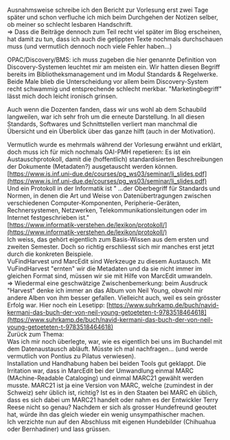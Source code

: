 Ausnahmsweise schreibe ich den Bericht zur Vorlesung erst zwei Tage später und schon verfluche ich mich beim Durchgehen der Notizen selber, ob meiner so schlecht lesbaren Handschrift.   
=> Dass die Beiträge dennoch zum Teil recht viel später im Blog erscheinen, hat damit zu tun, dass ich auch die getippten Texte nochmals durchschauen muss (und vermutlich dennoch noch viele Fehler haben...)   

OPAC/Discovery/BMS: ich muss zugeben die hier genannte Definition von Discovery-Systemen leuchtet mir am meisten ein. Wir hatten diesen Begriff bereits im Bibliotheksmanagement und im Modul Standards & Regelwerke. Beide Male blieb die Unterscheidung vor allem beim Discovery-System recht schwammig und entsprechende schlecht merkbar. "Marketingbegriff" lässt mich doch leicht ironisch grinsen.   

Auch wenn die Dozenten fanden, dass wir uns wohl ab dem Schaubild langweilen, war ich sehr froh um die erneute Darstellung. In all diesen Standards, Softwares und Schnittstellen verliert man manchmal die Übersicht und ein Überblick über das ganze hilft (auch in der Motivation).   

Vermutlich wurde es mehrmals während der Vorlesung erwähnt und erklärt, doch muss ich für mich nochmals OAI-PMH repetieren: Es ist ein Austauschprotokoll, damit die (hoffentlich) standardisierten Beschreibungen der Dokumente (Metadaten?) ausgetauscht werden können.   
[https://www.is.inf.uni-due.de/courses/pg_ws03/seminar/li_slides.pdf](https://www.is.inf.uni-due.de/courses/pg_ws03/seminar/li_slides.pdf)   
Und ein Protokoll in der Informatik ist " ...der Oberbegriff für Standards und Normen, in denen die Art und Weise von Datenübertragungen zwischen verschiedenen Computer-Komponenten, Peripherie-Geräten, Rechnersystemen, Netzwerken, Telekommunikationsleitungen oder im Internet festgeschrieben ist."   
[https://www.informatik-verstehen.de/lexikon/protokoll/](https://www.informatik-verstehen.de/lexikon/protokoll/)   
Ich weiss, das gehört eigentlich zum Basis-Wissen aus dem ersten und zweiten Semester. Doch so richtig erschliesst sich mir manches erst jetzt durch die konkreten Beispiele.   
VuFindHarvest und MarcEdit sind Werkzeuge zu diesem Austausch. Mit VuFindHarvest "ernten" wir die Metadaten und da sie nicht immer im gleichen Format sind, müssen wir sie mit Hilfe von MarcEdit umwandeln.   
=> Wiedermal eine geschwätzige Zwischenbemerkung: beim Ausdruck "Harvest" denke ich immer an das Album von Neil Young, obwohl mir andere Alben von ihm besser gefallen. Vielleicht auch, weil es sein grösster Erfolg war. Hier noch ein Lesetipp:
[https://www.suhrkamp.de/buch/navid-kermani-das-buch-der-von-neil-young-getoeteten-t-9783518464618](https://www.suhrkamp.de/buch/navid-kermani-das-buch-der-von-neil-young-getoeteten-t-9783518464618)   
Zurück zum Thema:   
Was ich mir noch überlegte, war, wie es eigentlich bei uns im Buchandel mit dem Datenaustausch abläuft. Müsste ich mal nachfragen... (und werde vermutlich von Pontius zu Pilatus verwiesen).   
Installation und Handhabung haben bei beiden Tools gut geklappt. Die Irritation war, dass in MarcEdit bei der Umwandlung einmal MARC (MAchine-Readable Cataloging) und einmal MARC21 gewählt werden musste. MARC21 ist ja eine Version von MARC, welche (zumindest in der Schweiz) sehr üblich ist, richtig? Ist es in den Staaten bei MARC eh üblich, dass es sich dabei um MARC21 handelt oder nahm es der Entwickler Terry Reese nicht so genau? Nachdem er sich als grosser Hundefreund geoutet hat, würde ihn das gleich wieder ein wenig unsympathischer machen.   
Ich verzichte nun auf den Abschluss mit eigenen Hundebilder (Chihuahua oder Bernhadiner) und lass grüssen.
